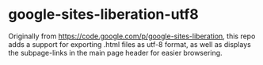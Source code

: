 google-sites-liberation-utf8
============================

Originally from https://code.google.com/p/google-sites-liberation, 
this repo adds a support for exporting .html files as utf-8 format,
as well as displays the subpage-links in the main page header for easier browsering.
